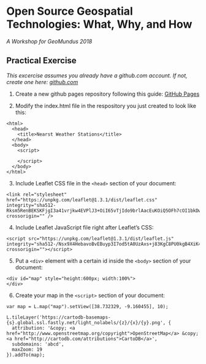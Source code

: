 # Open Source Geospatial Technologies: What, Why, and How
_A Workshop for GeoMundus 2018_

## Practical Exercise

_This excercise assumes you already have a github.com account. If not, create one here: [github.com](github.com)_

1. Create a new github pages repository following this guide:
[GitHub Pages](https://pages.github.com/)

2. Modify the index.html file in the respository you just created to look like this:
```
<html>
  <head>
    <title>Nearst Weather Stations</title>
  </head>
  <body>
    <script>

    </script>
  </body>
</html>
```

3. Include Leaflet CSS file in the `<head>` section of your document:

```
<link rel="stylesheet" href="https://unpkg.com/leaflet@1.3.1/dist/leaflet.css" integrity="sha512-Rksm5RenBEKSKFjgI3a41vrjkw4EVPlJ3+OiI65vTjIdo9brlAacEuKOiQ5OFh7cOI1bkDwLqdLw3Zg0cRJAAQ==" crossorigin="" />
```

4. Include Leaflet JavaScript file right after Leaflet’s CSS:

```
<script src="https://unpkg.com/leaflet@1.3.1/dist/leaflet.js" integrity="sha512-/Nsx9X4HebavoBvEBuyp3I7od5tA0UzAxs+j83KgC8PU0kgB4XiK4Lfe4y4cgBtaRJQEIFCW+oC506aPT2L1zw==" crossorigin=""></script>
```

5. Put a `<div>` element with a certain id inside the `<body>` section of your document:

```
<div id="map" style="height:600px; width:100%">
</div>
```

6. Create your map in the `<script>` section of your document:

```
var map = L.map("map").setView([38.732329, -9.160455], 10);

L.tileLayer('https://cartodb-basemaps-{s}.global.ssl.fastly.net/light_nolabels/{z}/{x}/{y}.png', {
  attribution: '&copy; <a href="http://www.openstreetmap.org/copyright">OpenStreetMap</a> &copy; <a href="http://cartodb.com/attributions">CartoDB</a>',
  subdomains: 'abcd',
  maxZoom: 19
}).addTo(map);
```
